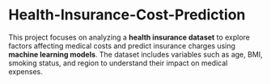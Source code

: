 # Health-Insurance-Cost-Prediction
This project focuses on analyzing a **health insurance dataset** to explore factors affecting medical costs and predict insurance charges using **machine learning models**. The dataset includes variables such as age, BMI, smoking status, and region to understand their impact on medical expenses.  

